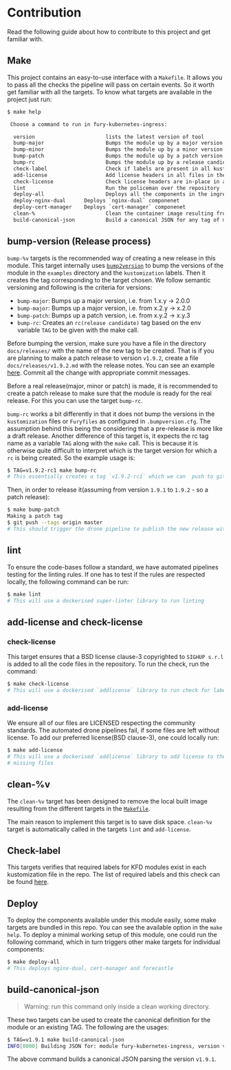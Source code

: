 # Contribution

Read the following guide about how to contribute to this project and get
familiar with.

## Make

This project contains an easy-to-use interface with a `Makefile`. It allows you
to pass all the checks the pipeline will pass on certain events. So it worth get
familiar with all the targets. To know what targets are available in the project
just run:

```bash
$ make help

 Choose a command to run in fury-kubernetes-ingress:

  version                       lists the latest version of tool
  bump-major                    Bumps the module up by a major version
  bump-minor                    Bumps the module up by a minor version
  bump-patch                    Bumps the module up by a patch version
  bump-rc                       Bumps the module up by a release candidate (this only adds a tag, and not bump the version in labels)
  check-label                   Check if labels are present in all kustomization files
  add-license                   Add license headers in all files in the project
  check-license                 Check license headers are in-place in all files in the project
  lint                          Run the policeman over the repository
  deploy-all                    Deploys all the components in the ingress module (with dual-nginx  deploy-nginx           Deploys `nginx` componenet
  deploy-nginx-dual      Deploys `nginx-dual` componenet
  deploy-cert-manager    Deploys `cert-manager` componenet
  clean-%                       Clean the container image resulting from another target. make build clean-build
  build-canonical-json          Build a canonical JSON for any tag of module, only to be run inside a clean working directory
```

## bump-version (Release process)

`bump-%v` targets is the recommended way of creating a new release in this
module. This target internally uses
[`bump2version`](https://github.com/c4urself/bump2version/#installation) to bump
the versions of the module in the `examples` directory and the `kustomization`
labels. Then it creates the tag corresponding to the target chosen. We follow
semantic versioning and following is the criteria for versions:

- `bump-major`: Bumps up a major version, i.e. from 1.x.y -> 2.0.0
- `bump-major`: Bumps up a major version, i.e. from x.2.y -> x.2.0
- `bump-patch`: Bumps up a patch version, i.e. from x.y.2 -> x.y.3
- `bump-rc`: Creates an `rc(release candidate)` tag based on the env
  variable `TAG` to be given with the make call.

Before bumping the version, make sure you have a file in the directory
`docs/releases/` with the name of the new tag to be created. That is if you are
planning to make a patch release to version `v1.9.2`, create a file
`docs/releases/v1.9.2.md` with the release notes. You can see an example
[here](releases/v0.1.0.md). Commit all the change with appropriate commit messages.

Before a real release(major, minor or patch) is made, it is recommended
to create a patch release to make sure that the module is ready for the
real release. For this you can use the target `bump-rc`.

`bump-rc` works a bit differently in that it does not bump the versions in the
`kustomization` files or `Furyfiles` as configured in `.bumpversion.cfg`. The
assumption behind this being the considering that a pre-release is more like a
draft release. Another difference of this target is, it expects the rc tag name as
a variable `TAG` along with the `make` call. This is because it is otherwise
quite difficult to interpret which is the target version for which a `rc` is
being created. So the example usage is:

```bash
$ TAG=v1.9.2-rc1 make bump-rc
# This essentially creates a tag `v1.9.2-rc1` which we can  push to github to create a pre-release
```

Then, in order to release it(assuming from version `1.9.1` to `1.9.2` - so a
patch release):

```bash
$ make bump-patch
Making a patch tag
$ git push --tags origin master
# This should trigger the drone pipeline to publish the new release with the release notes from the file created.
```

## lint

To ensure the code-bases follow a standard, we have automated pipelines testing
for the linting rules. If one has to test if the rules are respected locally,
the following command can be run:

```bash
$ make lint
# This will use a dockerised super-linter library to run linting
```

## add-license and check-license

### check-license

This target ensures that a BSD license clause-3 copyrighted to `SIGHUP
s.r.l` is added to all the code files in the repository. To run the
check, run the command:

```bash
$ make check-license
# This will use a dockerised `addlicense` library to run check for labels
```

### add-license

We ensure all of our files are LICENSED respecting the community standards. The
automated drone pipelines fail, if some files are left without license. To add
our preferred license(BSD clause-3), one could locally run:

```bash
$ make add-license
# This will use a dockerised `addlicense` library to add license to the
# missing files
```

## clean-%v

The `clean-%v` target has been designed to remove the local built image
resulting from the different targets in the [`Makefile`](Makefile).

The main reason to implement this target is to save disk space. `clean-%v`
target is automatically called in the targets `lint` and `add-license`.

## Check-label

This targets verifies that required labels for KFD modules exist in each
kustomization file in the repo. The list of required labels and this
check can be found
[here](https://github.com/sighupio/ci-commons/blob/main/conftest/kustomization/kfd-labels.md).

## Deploy

To deploy the components available under this module easily, some make targets
are bundled in this repo. You can see the available option in the `make help`.
To deploy a minimal working setup of this module, one could run the following
command, which in turn triggers other make targets for individual components:

```bash
$ make deploy-all
# This deploys nginx-dual, cert-manager and forecastle
```

## build-canonical-json

> Warning: run this command only inside a clean working directory.

These two targets can be used to create the canonical definition for the
module or an existing TAG. The following are the usages:

```bash
$ TAG=v1.9.1 make build-canonical-json
INFO[0000] Building JSON for: module fury-kubernetes-ingress, version v1.9.1
```

The above command builds a canonical JSON parsing the version `v1.9.1`.

